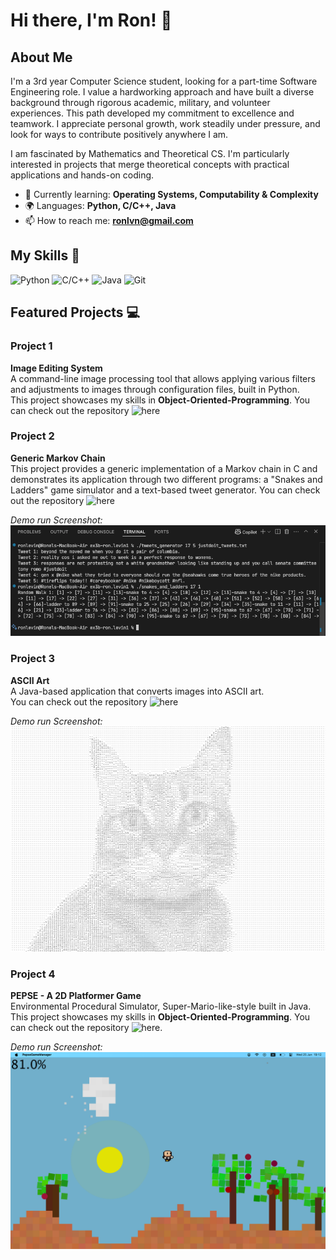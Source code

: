 # Hi there, I'm Ron! 👋


## About Me

I'm a 3rd year Computer Science student, looking for a part-time Software Engineering role.
I value a hardworking approach and have built a diverse background through rigorous academic, military, and volunteer experiences. This path developed my commitment to excellence and teamwork. I appreciate personal growth, work steadily under pressure, and look for ways to contribute positively anywhere I am.
 
I am fascinated by Mathematics and Theoretical CS. I'm particularly interested in projects that merge theoretical concepts with practical applications and hands-on coding.

- 🌱 Currently learning: **Operating Systems, Computability & Complexity**
- 🌍 Languages: **Python, C/C++, Java**
- 📫 How to reach me: **ronlvn@gmail.com**

## My Skills 🧠

![Python](https://img.shields.io/badge/Python-3776AB?style=for-the-badge&logo=python&logoColor=white)
![C/C++](https://img.shields.io/badge/C++-00599C?style=for-the-badge&logo=c%2b%2b&logoColor=white)
![Java](https://img.shields.io/badge/Java-007396?style=for-the-badge&logo=java&logoColor=white)
![Git](https://img.shields.io/badge/Git-F05032?style=for-the-badge&logo=git&logoColor=white)


## Featured Projects 💻

### Project 1

**Image Editing System**  
A command-line image processing tool that allows applying various filters and adjustments to images through configuration files, built in Python.  
This project showcases my skills in **Object-Oriented-Programming**. You can check out the repository ![here](https://github.com/ronlevin1/Image-Editing-System)

### Project 2

**Generic Markov Chain**  
This project provides a generic implementation of a Markov chain in C and demonstrates its application through two different programs: a "Snakes and Ladders" game simulator and a text-based tweet generator.
You can check out the repository ![here](https://github.com/ronlevin1/Generic-Markov-Chain)  

*Demo run Screenshot:*  
![ss](screenshots/demo_mk_chain.png)

### Project 3

**ASCII Art**  
A Java-based application that converts images into ASCII art.  
You can check out the repository ![here](https://github.com/ronlevin1/ASCII-Art)

*Demo run Screenshot:*  
![ss](screenshots/demo_cat_output.png)

### Project 4

**PEPSE - A 2D Platformer Game**  
Environmental Procedural Simulator, Super-Mario-like-style built in Java.  
This project showcases my skills in **Object-Oriented-Programming**. You can check out the repository ![here](https://github.com/ronlevin1/PEPSE).

*Demo run Screenshot:*  
![ss](screenshots/demo_pepse.png)
